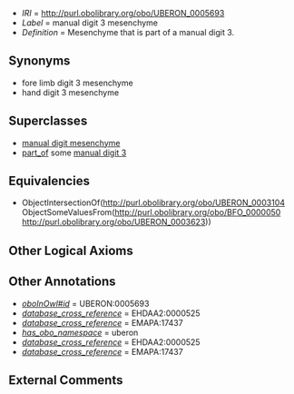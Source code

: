  * *IRI* = http://purl.obolibrary.org/obo/UBERON_0005693
 * *Label* = manual digit 3 mesenchyme
 * *Definition* = Mesenchyme that is part of a manual digit 3.

## Synonyms

 * fore limb digit 3 mesenchyme
 * hand digit 3 mesenchyme

## Superclasses

 * [manual digit mesenchyme](../../UBERON/57/UBERON_0005257.md)
 * [part_of](../../BFO/50/BFO_0000050.md) some [manual digit 3](../../UBERON/23/UBERON_0003623.md)

## Equivalencies

 * ObjectIntersectionOf(<http://purl.obolibrary.org/obo/UBERON_0003104> ObjectSomeValuesFrom(<http://purl.obolibrary.org/obo/BFO_0000050> <http://purl.obolibrary.org/obo/UBERON_0003623>))

## Other Logical Axioms


## Other Annotations

 * *[oboInOwl#id](../../id/oboInOwl#id.md)* = UBERON:0005693
 * *[database_cross_reference](../../ef/oboInOwl#hasDbXref.md)* = EHDAA2:0000525
 * *[database_cross_reference](../../ef/oboInOwl#hasDbXref.md)* = EMAPA:17437
 * *[has_obo_namespace](../../ce/oboInOwl#hasOBONamespace.md)* = uberon
 * *[database_cross_reference](../../ef/oboInOwl#hasDbXref.md)* = EHDAA2:0000525
 * *[database_cross_reference](../../ef/oboInOwl#hasDbXref.md)* = EMAPA:17437

## External Comments

